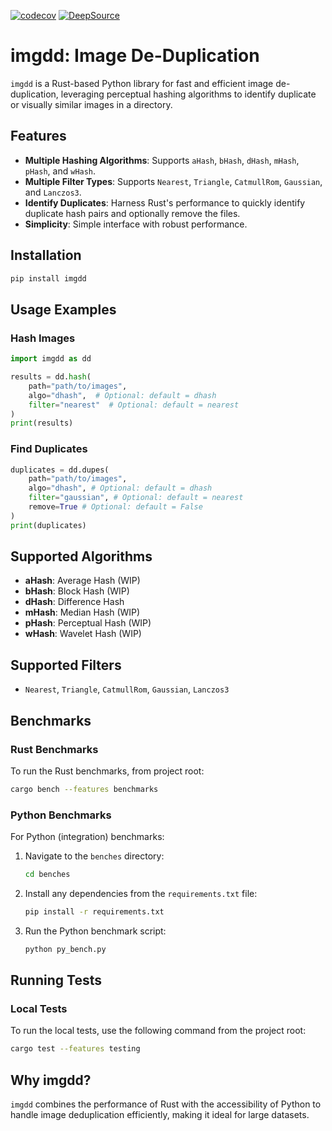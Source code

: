 [![codecov](https://codecov.io/gh/aastopher/imgdd/graph/badge.svg?token=XZ1O2X04SO)](https://codecov.io/gh/aastopher/imgdd)
[![DeepSource](https://app.deepsource.com/gh/aastopher/imgdd.svg/?label=active+issues&show_trend=true&token=IiuhCO6n1pK-GAJ800k6Z_9t)](https://app.deepsource.com/gh/aastopher/imgdd/)

# imgdd: Image De-Duplication

`imgdd` is a Rust-based Python library for fast and efficient image de-duplication, leveraging perceptual hashing algorithms to identify duplicate or visually similar images in a directory.

## Features
- **Multiple Hashing Algorithms**: Supports `aHash`, `bHash`, `dHash`, `mHash`, `pHash`, and `wHash`.
- **Multiple Filter Types**: Supports `Nearest`, `Triangle`, `CatmullRom`, `Gaussian`, and `Lanczos3`.
- **Identify Duplicates**: Harness Rust's performance to quickly identify duplicate hash pairs and optionally remove the files.
- **Simplicity**: Simple interface with robust performance.

## Installation
```bash
pip install imgdd
```

## Usage Examples

### Hash Images
```python
import imgdd as dd

results = dd.hash(
    path="path/to/images",
    algo="dhash",  # Optional: default = dhash
    filter="nearest"  # Optional: default = nearest
)
print(results)
```

### Find Duplicates
```python
duplicates = dd.dupes(
    path="path/to/images",
    algo="dhash", # Optional: default = dhash
    filter="gaussian", # Optional: default = nearest
    remove=True # Optional: default = False
)
print(duplicates)
```

## Supported Algorithms
- **aHash**: Average Hash (WIP)
- **bHash**: Block Hash (WIP)
- **dHash**: Difference Hash
- **mHash**: Median Hash (WIP)
- **pHash**: Perceptual Hash (WIP)
- **wHash**: Wavelet Hash (WIP)

## Supported Filters
- `Nearest`, `Triangle`, `CatmullRom`, `Gaussian`, `Lanczos3`

## Benchmarks

### Rust Benchmarks
To run the Rust benchmarks, from project root:
```bash
cargo bench --features benchmarks
```

### Python Benchmarks
For Python (integration) benchmarks:
1. Navigate to the `benches` directory:
   ```bash
   cd benches
   ```
2. Install any dependencies from the `requirements.txt` file:
   ```bash
   pip install -r requirements.txt
   ```
3. Run the Python benchmark script:
   ```bash
   python py_bench.py
   ```

## Running Tests

### Local Tests
To run the local tests, use the following command from the project root:
```bash
cargo test --features testing
```

## Why imgdd?
`imgdd` combines the performance of Rust with the accessibility of Python to handle image deduplication efficiently, making it ideal for large datasets.